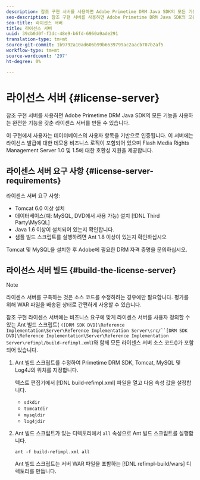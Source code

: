 ```yaml
---
description: 참조 구현 서버를 사용하면 Adobe Primetime DRM Java SDK의 모든 기능을 사용하는 완전한 기능을 갖춘 라이센스 서버를 만들 수 있습니다.
seo-description: 참조 구현 서버를 사용하면 Adobe Primetime DRM Java SDK의 모든 기능을 사용하는 완전한 기능을 갖춘 라이센스 서버를 만들 수 있습니다.
seo-title: 라이선스 서버
title: 라이선스 서버
uuid: 39cb0d0f-f3dc-48e9-b6fd-6960a9ade291
translation-type: tm+mt
source-git-commit: 1b9792a10ad606b99b6639799ac2aacb707b2af5
workflow-type: tm+mt
source-wordcount: '297'
ht-degree: 0%

---
```



# 라이선스 서버 {#license-server}

참조 구현 서버를 사용하면 Adobe Primetime DRM Java SDK의 모든 기능을 사용하는 완전한 기능을 갖춘 라이센스 서버를 만들 수 있습니다.

이 구현에서 사용자는 데이터베이스의 사용자 항목을 기반으로 인증됩니다. 이 서버에는 라이선스 발급에 대한 데모용 비즈니스 로직이 포함되어 있으며 Flash Media Rights Management Server 1.0 및 1.5에 대한 호환성 지원을 제공합니다.

## 라이센스 서버 요구 사항 {#license-server-requirements}

라이센스 서버 요구 사항:

* Tomcat 6.0 이상 설치
* 데이터베이스(예: MySQL, DVD에서 사용 가능) 설치 [!DNL Third Party\MySQL]
* Java 1.6 이상이 설치되어 있는지 확인합니다.
* 샘플 빌드 스크립트를 실행하려면 Ant 1.8 이상이 있는지 확인하십시오

Tomcat 및 MySQL을 설치한 후 Adobe에 필요한 DRM 자격 증명을 문의하십시오.

## 라이선스 서버 빌드 {#build-the-license-server}

>[!NOTE]
>
>라이센스 서버를 구축하는 것은 소스 코드를 수정하려는 경우에만 필요합니다. 평가를 위해 WAR 파일을 배송된 상태로 간편하게 사용할 수 있습니다.

참조 구현 라이센스 서버에는 비즈니스 요구에 맞게 라이센스 서버를 사용자 정의할 수 있는 Ant 빌드 스크립트( `([DRM SDK DVD]\Reference Implementation\Server\Reference Implementation Server\src/``[DRM SDK DVD]\Reference Implementation\Server\Reference Implementation Server\refimpl/build-refimpl.xml`)와 함께 모든 라이센스 서버 소스 코드()가 포함되어 있습니다.

1. Ant 빌드 스크립트를 수정하여 Primetime DRM SDK, Tomcat, MySQL 및 Log4J의 위치를 지정합니다.

   텍스트 편집기에서 [!DNL build-refimpl.xml] 파일을 열고 다음 속성 값을 설정합니다.

   * `sdkdir`
   * `tomcatdir`
   * `mysqldir`
   * `log4jdir`

1. Ant 빌드 스크립트가 있는 디렉토리에서 `all` 속성으로 Ant 빌드 스크립트를 실행합니다.

   ```
   ant -f build-refimpl.xml all
   ```

   Ant 빌드 스크립트는 서버 WAR 파일을 포함하는 [!DNL refimpl-build/wars] 디렉토리를 만듭니다.
